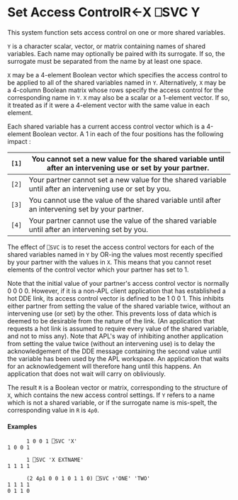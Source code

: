 




<h1 class="heading"><span class="name">Set Access Control</span><span class="command">R←X ⎕SVC Y</span></h1>

This system function sets access control on one or more shared variables.


`Y` is a character scalar, vector, or matrix containing names of shared variables.  Each name may optionally be paired with its surrogate.  If so, the surrogate must be separated from the name by at least one space.


`X` may be a 4-element Boolean vector which specifies the access control to be applied to all of the shared variables named in `Y`.  Alternatively, `X` may be a 4-column Boolean matrix whose rows specify the access control for the corresponding name in `Y`.  `X` may also be a scalar or a 1-element vector.  If so, it treated as if it were a 4-element vector with the same value in each element.



Each shared variable has a current access control vector which is a 4-element Boolean vector.  A 1 in each of the four positions has the following impact :

| `[1]` | You cannot set a new value for the shared variable until after an intervening use or set by your partner. |
| --- | ---  |
| `[2]` | Your partner cannot set a new value for the shared variable until after an intervening use or set by you. |
| `[3]` | You cannot use the value of the shared variable until after an intervening set by your partner. |
| `[4]` | Your partner cannot use the value of the shared variable until after an intervening set by you. |


The effect of `⎕SVC` is to reset the access control vectors for each of the shared variables named in `Y` by OR-ing the values most recently specified by your partner with the values in `X`.  This means that you cannot reset elements of the control vector which your partner has set to 1.


Note that the initial value of your partner's access control vector is normally 0 0 0 0.  However, if it is a non-APL client application that has established a hot DDE link, its access control vector is defined to be 1 0 0 1.  This inhibits either partner from setting the value of the shared variable twice, without an intervening use (or set) by the other.  This prevents loss of data which is deemed to be desirable from the nature of the link.  (An application that requests a hot link is assumed to require every value of the shared variable, and not to miss any).  Note that APL's way of inhibiting another application from setting the value twice (without an intervening use) is to delay the acknowledgement of the DDE message containing the second value until the variable has been used by the APL workspace.  An application that waits for an acknowledgement will therefore hang until this happens.  An application that does not wait will carry on obliviously.


The result `R` is a Boolean vector or matrix, corresponding to the structure of `X`, which contains the new access control settings.  If `Y` refers to a name which is not a shared variable, or if the surrogate name is mis-spelt, the corresponding value in `R` is `4⍴0`.

#### Examples
```apl
      1 0 0 1 ⎕SVC 'X'
1 0 0 1
 
      1 ⎕SVC 'X EXTNAME'
1 1 1 1
 
      (2 4⍴1 0 0 1 0 1 1 0) ⎕SVC ↑'ONE' 'TWO'
1 1 1 1
0 1 1 0
```


